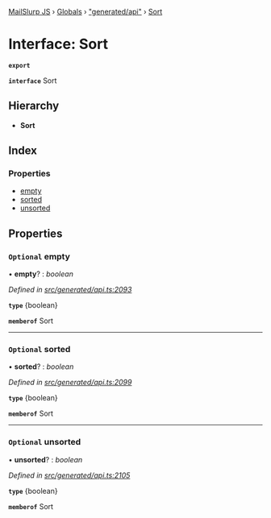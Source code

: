 [MailSlurp JS](../README.md) › [Globals](../globals.md) › ["generated/api"](../modules/_generated_api_.md) › [Sort](_generated_api_.sort.md)

# Interface: Sort

**`export`** 

**`interface`** Sort

## Hierarchy

* **Sort**

## Index

### Properties

* [empty](_generated_api_.sort.md#optional-empty)
* [sorted](_generated_api_.sort.md#optional-sorted)
* [unsorted](_generated_api_.sort.md#optional-unsorted)

## Properties

### `Optional` empty

• **empty**? : *boolean*

*Defined in [src/generated/api.ts:2093](https://github.com/mailslurp/mailslurp-client-ts-js/blob/7518dcd/src/generated/api.ts#L2093)*

**`type`** {boolean}

**`memberof`** Sort

___

### `Optional` sorted

• **sorted**? : *boolean*

*Defined in [src/generated/api.ts:2099](https://github.com/mailslurp/mailslurp-client-ts-js/blob/7518dcd/src/generated/api.ts#L2099)*

**`type`** {boolean}

**`memberof`** Sort

___

### `Optional` unsorted

• **unsorted**? : *boolean*

*Defined in [src/generated/api.ts:2105](https://github.com/mailslurp/mailslurp-client-ts-js/blob/7518dcd/src/generated/api.ts#L2105)*

**`type`** {boolean}

**`memberof`** Sort
